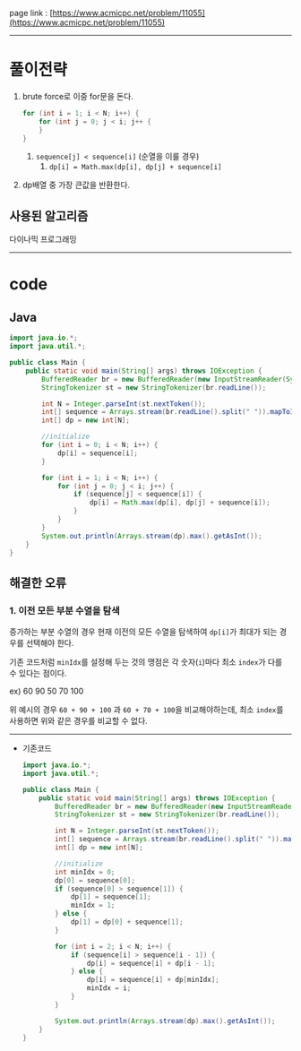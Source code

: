 page link : [https://www.acmicpc.net/problem/11055](https://www.acmicpc.net/problem/11055)

---

# 풀이전략
1. brute force로 이중 for문을 돈다.
    
    ```java
    for (int i = 1; i < N; i++) {
        for (int j = 0; j < i; j++ {
        }
    }
    ```
    
    1. `sequence[j] < sequence[i]`  (순열을 이룰 경우)
        1. `dp[i] = Math.max(dp[i], dp[j] + sequence[i]`
2. dp배열 중 가장 큰값을 반환한다.

## 사용된 알고리즘
다이나믹 프로그래밍

---

# code

## Java

```java
import java.io.*;
import java.util.*;

public class Main {
    public static void main(String[] args) throws IOException {
        BufferedReader br = new BufferedReader(new InputStreamReader(System.in));
        StringTokenizer st = new StringTokenizer(br.readLine());

        int N = Integer.parseInt(st.nextToken());
        int[] sequence = Arrays.stream(br.readLine().split(" ")).mapToInt(Integer::parseInt).toArray();
        int[] dp = new int[N];

        //initialize
        for (int i = 0; i < N; i++) {
            dp[i] = sequence[i];
        }

        for (int i = 1; i < N; i++) {
            for (int j = 0; j < i; j++) {
                if (sequence[j] < sequence[i]) {
                    dp[i] = Math.max(dp[i], dp[j] + sequence[i]);
                }
            }
        }
        System.out.println(Arrays.stream(dp).max().getAsInt());
    }
}

```

## 해결한 오류

### 1. 이전 모든 부분 수열을 탐색

증가하는 부분 수열의 경우 현재 이전의 모든 수열을 탐색하여 `dp[i]`가 최대가 되는 경우를 선택해야 한다.

기존 코드처럼 `minIdx`를 설정해 두는 것의 맹점은 각 숫자(`i`)마다 최소 `index`가 다를 수 있다는 점이다.

ex) 60 90 50 70 100

위 예시의 경우 `60 + 90 + 100` 과 `60 + 70 + 100`을 비교해야하는데, 최소 `index`를 사용하면 위와 같은 경우를 비교할 수 없다.

---

- 기존코드
    
    ```java
    import java.io.*;
    import java.util.*;
    
    public class Main {
        public static void main(String[] args) throws IOException {
            BufferedReader br = new BufferedReader(new InputStreamReader(System.in));
            StringTokenizer st = new StringTokenizer(br.readLine());
    
            int N = Integer.parseInt(st.nextToken());
            int[] sequence = Arrays.stream(br.readLine().split(" ")).mapToInt(Integer::parseInt).toArray();
            int[] dp = new int[N];
    
            //initialize
            int minIdx = 0;
            dp[0] = sequence[0];
            if (sequence[0] > sequence[1]) {
                dp[1] = sequence[1];
                minIdx = 1;
            } else {
                dp[1] = dp[0] + sequence[1];
            }
    
            for (int i = 2; i < N; i++) {
                if (sequence[i] > sequence[i - 1]) {
                    dp[i] = sequence[i] + dp[i - 1];
                } else {
                    dp[i] = sequence[i] + dp[minIdx];
                    minIdx = i;
                }
            }
    
            System.out.println(Arrays.stream(dp).max().getAsInt());
        }
    }
    
    ```
